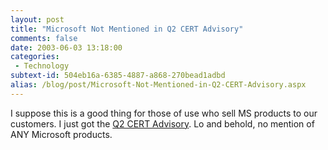 ```yaml
---
layout: post
title: "Microsoft Not Mentioned in Q2 CERT Advisory"
comments: false
date: 2003-06-03 13:18:00
categories:
 - Technology
subtext-id: 504eb16a-6385-4887-a868-270bead1adbd
alias: /blog/post/Microsoft-Not-Mentioned-in-Q2-CERT-Advisory.aspx
---
```



I suppose this is a good thing for those of use who sell MS products to our customers. I just got the [Q2 CERT Advisory](http://www.cert.org/summaries/CS-2003-02.html). Lo and behold, no mention of ANY Microsoft products.
